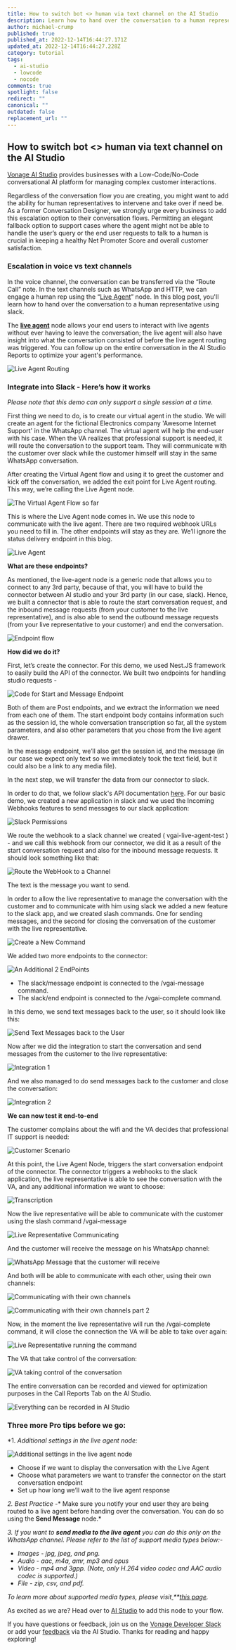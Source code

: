 ```yaml
---
title: How to switch bot <> human via text channel on the AI Studio
description: Learn how to hand over the conversation to a human representative using Slack.
author: michael-crump
published: true
published_at: 2022-12-14T16:44:27.171Z
updated_at: 2022-12-14T16:44:27.228Z
category: tutorial
tags:
  - ai-studio
  - lowcode
  - nocode
comments: true
spotlight: false
redirect: ""
canonical: ""
outdated: false
replacement_url: ""
---
```

## How to switch bot <> human via text channel on the AI Studio

[Vonage AI Studio](https://www.vonage.com/communications-apis/ai-studio/) provides businesses with a Low-Code/No-Code conversational AI platform for managing complex customer interactions.

Regardless of the conversation flow you are creating, you might want to add the ability for human representatives to intervene and take over if need be. As a former Conversation Designer, we strongly urge every business to add this escalation option to their conversation flows. Permitting an elegant fallback option to support cases where the agent might not be able to handle the user’s query or the end user requests to talk to a human is crucial in keeping a healthy Net Promoter Score and overall customer satisfaction. 

### Escalation in voice vs text channels

In the voice channel, the conversation can be transferred via the “Route Call” note. In the text channels such as WhatsApp and HTTP, we can engage a human rep using the “[Live Agent](https://studio.docs.ai.vonage.com/whatsapp/nodes/actions/live-agent-routing)” node. In this blog post, you'll learn how to hand over the conversation to a human representative using slack.

The **[live agent](https://studio.docs.ai.vonage.com/whatsapp/nodes/actions/live-agent-routing)** node allows your end users to interact with live agents without ever having to leave the conversation; the live agent will also have insight into what the conversation consisted of before the live agent routing was triggered. You can follow up on the entire conversation in the AI Studio Reports to optimize your agent's performance.

![Live Agent Routing](/content/blog/how-to-switch-bot-human-via-text-channel-on-the-ai-studio/aspose.words.0ef49ade-cd00-4a1a-b8af-8fc6c18cf754.001.png "Live Agent Routing")

### Integrate into Slack - Here’s how it works

*Please note that this demo can only support a single session at a time.*

First thing we need to do, is to create our virtual agent in the studio. We will create an agent for the fictional Electronics company 'Awesome Internet Support' in the WhatsApp channel. The virtual agent will help the end-user with his case. When the VA realizes that professional support is needed, it will route the conversation to the support team. They will communicate with the customer over slack while the customer himself will stay in the same WhatsApp conversation.

After creating the Virtual Agent flow and using it to greet the customer and kick off the conversation, we added the exit point for Live Agent routing. This way, we’re calling the Live Agent node.

![The Virtual Agent Flow so far](/content/blog/how-to-switch-bot-human-via-text-channel-on-the-ai-studio/aspose.words.0ef49ade-cd00-4a1a-b8af-8fc6c18cf754.002.png "The Virtual Agent Flow so far")

This is where the Live Agent node comes in. We use this node to communicate with the live agent. There are two required webhook URLs you need to fill in. The other endpoints will stay as they are. We’ll ignore the status delivery endpoint in this blog.

![Live Agent](/content/blog/how-to-switch-bot-human-via-text-channel-on-the-ai-studio/aspose.words.0ef49ade-cd00-4a1a-b8af-8fc6c18cf754.003.png "Live Agent")

**What are these endpoints?**

As mentioned, the live-agent node is a generic node that allows you to connect to any 3rd party, because of that, you will have to build the connector between AI studio and your 3rd party (in our case, slack). Hence, we built a connector that is able to route the start conversation request, and the inbound message requests (from your customer to the live representative), and is also able to send the outbound message requests (from your live representative to your customer) and end the conversation.

![Endpoint flow](/content/blog/how-to-switch-bot-human-via-text-channel-on-the-ai-studio/aspose.words.0ef49ade-cd00-4a1a-b8af-8fc6c18cf754.004.png "Endpoint flow")

**How did we do it?**

First, let’s create the connector.
For this demo, we used Nest.JS framework to easily build the API of the connector. We built two endpoints for handling studio requests -

![Code for Start and Message Endpoint](/content/blog/how-to-switch-bot-human-via-text-channel-on-the-ai-studio/aspose.words.0ef49ade-cd00-4a1a-b8af-8fc6c18cf754.005.png "Code for Start and Message Endpoint")

Both of them are Post endpoints, and we extract the information we need from each one of them. The start endpoint body contains information such as the session id, the whole conversation transcription so far, all the system parameters, and also other parameters that you chose from the live agent drawer.

In the message endpoint, we’ll also get the session id, and the message (in our case we expect only text so we immediately took the text field, but it could also be a link to any media file).

In the next step, we will transfer the data from our connector to slack.

In order to do that, we follow slack's API documentation [here](https://api.slack.com/start). 
For our basic demo, we created a new application in slack and we used the Incoming Webhooks features to send messages to our slack application:

![Slack Permissions](/content/blog/how-to-switch-bot-human-via-text-channel-on-the-ai-studio/aspose.words.0ef49ade-cd00-4a1a-b8af-8fc6c18cf754.006.png "Slack Permissions")

We route the webhook to a slack channel we created ( vgai-live-agent-test ) - and we call this webhook from our connector, we did it as a result of the start conversation request and also for the inbound message requests. It should look something like that:

![Route the WebHook to a Channel](/content/blog/how-to-switch-bot-human-via-text-channel-on-the-ai-studio/aspose.words.0ef49ade-cd00-4a1a-b8af-8fc6c18cf754.007.png "Route the WebHook to a Channel")

The text is the message you want to send.

In order to allow the live representative to manage the conversation with the customer and to communicate with him using slack we added a new feature to the slack app, and we created slash commands. One for sending messages, and the second for closing the conversation of the customer with the live representative.

![Create a New Command](/content/blog/how-to-switch-bot-human-via-text-channel-on-the-ai-studio/aspose.words.0ef49ade-cd00-4a1a-b8af-8fc6c18cf754.008.png "Create a New Command")

We added two more endpoints to the connector:

![An Additional 2 EndPoints](/content/blog/how-to-switch-bot-human-via-text-channel-on-the-ai-studio/aspose.words.0ef49ade-cd00-4a1a-b8af-8fc6c18cf754.009.png "An Additional 2 EndPoints")

* The slack/message endpoint is connected to the /vgai-message command.
* The slack/end endpoint is connected to the /vgai-complete command.  

In this demo, we send text messages back to the user, so it should look like this:

![Send Text Messages back to the User](/content/blog/how-to-switch-bot-human-via-text-channel-on-the-ai-studio/aspose.words.0ef49ade-cd00-4a1a-b8af-8fc6c18cf754.010.png "Send Text Messages back to the User")

Now after we did the integration to start the conversation and  send messages from the customer to the live representative:

![Integration 1](/content/blog/how-to-switch-bot-human-via-text-channel-on-the-ai-studio/integration1.png "Integration 1")

And we also managed to do send messages back to the customer and close the conversation:

![Integration 2](/content/blog/how-to-switch-bot-human-via-text-channel-on-the-ai-studio/integration2.png "Integration 2")

**We can now test it end-to-end**

The customer complains about the wifi and the VA decides that professional IT support is needed:

![Customer Scenario](/content/blog/how-to-switch-bot-human-via-text-channel-on-the-ai-studio/aspose.words.0ef49ade-cd00-4a1a-b8af-8fc6c18cf754.013.png "Customer Scenario")

At this point, the Live Agent Node, triggers the start conversation endpoint of the connector. The connector triggers a webhooks to the slack application, the live representative is able to see the conversation with the VA, and any additional information we want to choose:

![Transcription](/content/blog/how-to-switch-bot-human-via-text-channel-on-the-ai-studio/aspose.words.0ef49ade-cd00-4a1a-b8af-8fc6c18cf754.014.png "Transcription")

Now the live representative will be able to communicate with the customer using the slash command /vgai-message

![Live Representative Communicating](/content/blog/how-to-switch-bot-human-via-text-channel-on-the-ai-studio/aspose.words.0ef49ade-cd00-4a1a-b8af-8fc6c18cf754.015.png "Live Representative Communicating")

And the customer will receive the message on his WhatsApp channel:

![WhatsApp Message that the customer will receive](/content/blog/how-to-switch-bot-human-via-text-channel-on-the-ai-studio/aspose.words.0ef49ade-cd00-4a1a-b8af-8fc6c18cf754.016.png "WhatsApp Message that the customer will receive")

And both will be able to communicate with each other, using their own channels:

![Communicating with their own channels](/content/blog/how-to-switch-bot-human-via-text-channel-on-the-ai-studio/aspose.words.0ef49ade-cd00-4a1a-b8af-8fc6c18cf754.017.png "Communicating with their own channels")

![Communicating with their own channels part 2](/content/blog/how-to-switch-bot-human-via-text-channel-on-the-ai-studio/aspose.words.0ef49ade-cd00-4a1a-b8af-8fc6c18cf754.018.png "Communicating with their own channels part 2")

Now, in the moment the live representative will run the /vgai-complete command, it will close the connection the VA will be able to take over again:

![Live Representative running the command](/content/blog/how-to-switch-bot-human-via-text-channel-on-the-ai-studio/aspose.words.0ef49ade-cd00-4a1a-b8af-8fc6c18cf754.019.png "Live Representative running the command")

The VA that take control of the conversation:

![VA taking control of the conversation](/content/blog/how-to-switch-bot-human-via-text-channel-on-the-ai-studio/aspose.words.0ef49ade-cd00-4a1a-b8af-8fc6c18cf754.020.png "VA taking control of the conversation")

The entire conversation can be recorded and viewed for optimization purposes in the Call Reports Tab on the AI Studio. 

![Everything can be recorded in AI Studio](/content/blog/how-to-switch-bot-human-via-text-channel-on-the-ai-studio/aspose.words.0ef49ade-cd00-4a1a-b8af-8fc6c18cf754.021.png "Everything can be recorded in AI Studio")

### Three more Pro tips before we go:

*1. *Additional settings in the live agent node:* 

![Additional settings in the live agent node](/content/blog/how-to-switch-bot-human-via-text-channel-on-the-ai-studio/aspose.words.0ef49ade-cd00-4a1a-b8af-8fc6c18cf754.022.png "Additional settings in the live agent node")

* Choose if we want to display the conversation with the Live Agent
* Choose what parameters we want to transfer the connector on the start conversation endpoint
* Set up how long we’ll wait to the live agent response

*2. Best Practice -** Make sure you notify your end user they are being routed to a live agent before handing over the conversation. You can do so using the **Send Message** node.* 

*3. If you want to **send media to the live agent** you can do this only on the WhatsApp channel. Please refer to the list of support media types below:-*

* *Images - jpg, jpeg, and png.*
* *Audio - aac, m4a, amr, mp3 and opus*
* *Video - mp4 and 3gpp. (Note, only H.264 video codec and AAC audio codec is supported.)*
* *File - zip, csv, and pdf.*

*To learn more about supported media types, please visit[ ](https://developer.vonage.com/api/messages-olympus?theme=dark)\*\*[this page](https://developer.vonage.com/api/messages-olympus?theme=dark).*

As excited as we are? Head over to [AI Studio](https://www.vonage.com/communications-apis/ai-studio/?icmp=l3nav%7Cl3nav_gototheaistudiooverviewpage_novalue) to add this node to your flow. 

If you have questions or feedback, join us on the [Vonage Developer Slack](https://developer.vonage.com/community/slack) or add your [feedback](https://studio.ai.vonage.com/support) via the AI Studio. Thanks for reading and happy exploring!